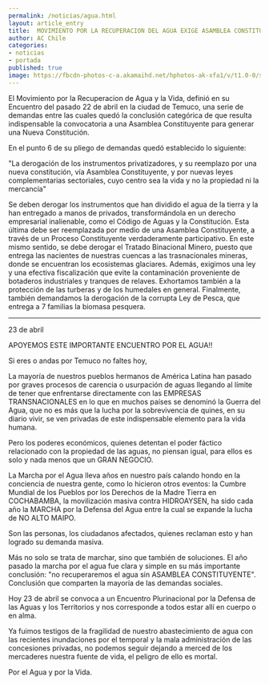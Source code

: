```yaml
---
permalink: /noticias/agua.html
layout: article_entry
title:  MOVIMIENTO POR LA RECUPERACION DEL AGUA EXIGE ASAMBLEA CONSTITUYENTE.
author: AC Chile
categories: 
- noticias
- portada
published: true
image: https://fbcdn-photos-c-a.akamaihd.net/hphotos-ak-xfa1/v/t1.0-0/s480x480/13012621_10154023856231397_731102359718251695_n.jpg?oh=a8e5c6b607680a4b276090c8555f5854&oe=57A46AD6&__gda__=1471356253_fa1f13f2ff8c9acaf9108732966a5238
---
```


El Movimiento por la Recuperacion de Agua y la Vida, definió en su Encuentro del pasado 22 de abril en la ciudad de Temuco, una serie de demandas entre las cuales quedó la conclusión categórica de que resulta indispensable la convocatoria a una Asamblea Constituyente para generar una Nueva Constitución.

En el punto 6 de su pliego de demandas quedó establecido lo siguiente:

"La derogación de los instrumentos privatizadores, y su reemplazo por una nueva constitución, vía Asamblea Constituyente, y por nuevas leyes complementarias sectoriales, cuyo centro sea la vida y no la propiedad ni la mercancía"

Se deben derogar los instrumentos que han dividido el agua de la tierra y la han entregado a manos de privados, transformándola en un derecho empresarial inalienable, como el Código de Aguas y la Constitución. Esta última debe ser reemplazada por medio de una Asamblea Constituyente, a través de un Proceso Constituyente verdaderamente participativo. En este mismo sentido, se debe derogar el Tratado Binacional Minero, puesto que entrega las nacientes de nuestras cuencas a las trasnacionales mineras, donde se encuentran los ecosistemas glaciares. Además, exigimos una ley y una efectiva fiscalización que evite la contaminación proveniente de botaderos industriales y tranques de relaves. Exhortamos también a la protección de las turberas y de los humedales en general. Finalmente, también demandamos la derogación de la corrupta Ley de Pesca, que entrega a 7 familias la biomasa pesquera. 


----------------------------
23 de abril

APOYEMOS ESTE IMPORTANTE ENCUENTRO POR EL AGUA!!

Si eres o andas por Temuco no faltes hoy,

La mayoría de nuestros pueblos hermanos de América Latina han pasado por graves procesos de carencia o usurpación de aguas llegando al límite de tener que enfrentarse directamente con las EMPRESAS TRANSNACIONALES en lo que en muchos países se denominó la Guerra del Agua, que no es más que la lucha por la sobrevivencia de quines, en su diario vivir, se ven privadas de este indispensable elemento para la vida humana. 

Pero los poderes económicos, quienes detentan el poder fáctico relacionado con la propiedad de las aguas, no piensan igual, para ellos es solo y nada menos que un GRAN NEGOCIO. 

La Marcha por el Agua lleva años en nuestro país calando hondo en la conciencia de nuestra gente, como lo hicieron otros eventos: la Cumbre Mundial de los Pueblos por los Derechos de la Madre Tierra en COCHABAMBA, la movilización masiva contra HIDROAYSEN, ha sido cada año la MARCHA por la Defensa del Agua entre la cual se expande la lucha de NO ALTO MAIPO.

Son las personas, los ciudadanos afectados, quienes reclaman esto y han logrado su demanda masiva. 

Más no solo se trata de marchar, sino que también de soluciones. El año pasado la marcha por el agua fue clara y simple en su más importante conclusión: "no recuperaremos el agua sin ASAMBLEA CONSTITUYENTE". Conclusión que comparten la mayoría de las demandas sociales.

Hoy 23 de abril se convoca a un Encuentro Plurinacional por la Defensa de las Aguas y los Territorios y nos corresponde a todos estar allí en cuerpo o en alma.

Ya fuimos testigos de la fragilidad de nuestro abastecimiento de agua con las recientes inundaciones por el temporal y la mala administración de las concesiones privadas, no podemos seguir dejando a merced de los mercaderes nuestra fuente de vida, el peligro de ello es mortal.

Por el Agua y por la Vida.
